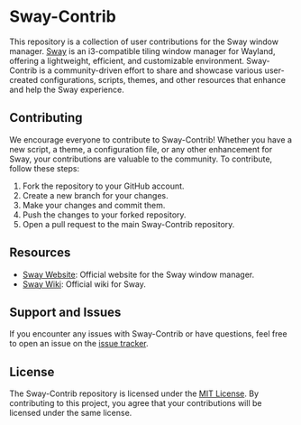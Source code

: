 # Sway-Contrib

This repository is a collection of user contributions for the Sway window manager. [Sway](https://github.com/swaywm/sway/) is an i3-compatible tiling window manager for Wayland, offering a lightweight, efficient, and customizable environment. Sway-Contrib is a community-driven effort to share and showcase various user-created configurations, scripts, themes, and other resources that enhance and help the Sway experience.

## Contributing

We encourage everyone to contribute to Sway-Contrib! Whether you have a new script, a theme, a configuration file, or any other enhancement for Sway, your contributions are valuable to the community. To contribute, follow these steps:

1. Fork the repository to your GitHub account.
2. Create a new branch for your changes.
3. Make your changes and commit them.
4. Push the changes to your forked repository.
5. Open a pull request to the main Sway-Contrib repository.
  
## Resources
  
- [Sway Website](https://swaywm.org/): Official website for the Sway window manager.
- [Sway Wiki](https://github.com/swaywm/sway/wiki): Official wiki for Sway.

## Support and Issues

If you encounter any issues with Sway-Contrib or have questions, feel free to open an issue on the [issue tracker](https://github.com/OctopusET/sway-contrib/issues).

## License

The Sway-Contrib repository is licensed under the [MIT License](LICENSE). By contributing to this project, you agree that your contributions will be licensed under the same license.
